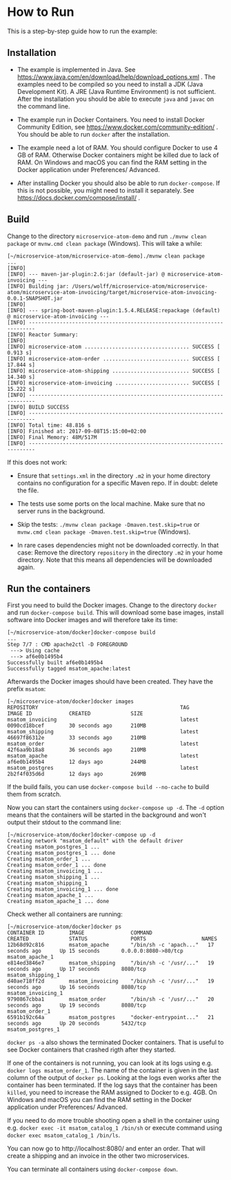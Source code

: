 # How to Run

This is a step-by-step guide how to run the example:

## Installation

* The example is implemented in Java. See
   https://www.java.com/en/download/help/download_options.xml . The
   examples need to be compiled so you need to install a JDK (Java
   Development Kit). A JRE (Java Runtime Environment) is not
   sufficient. After the installation you should be able to execute
   `java` and `javac` on the command line.

* The example run in Docker Containers. You need to install Docker
  Community Edition, see https://www.docker.com/community-edition/
  . You should be able to run `docker` after the installation.

* The example need a lot of RAM. You should configure Docker to use 4
  GB of RAM. Otherwise Docker containers might be killed due to lack
  of RAM. On Windows and macOS you can find the RAM setting in the
  Docker application under Preferences/ Advanced.
  
* After installing Docker you should also be able to run
  `docker-compose`. If this is not possible, you might need to install
  it separately. See https://docs.docker.com/compose/install/ .

## Build

Change to the directory `microservice-atom-demo` and run `./mvnw clean
package` or `mvnw.cmd clean package` (Windows). This will take a while:

```
[~/microservice-atom/microservice-atom-demo]./mvnw clean package
...
[INFO] 
[INFO] --- maven-jar-plugin:2.6:jar (default-jar) @ microservice-atom-invoicing ---
[INFO] Building jar: /Users/wolff/microservice-atom/microservice-atom/microservice-atom-invoicing/target/microservice-atom-invoicing-0.0.1-SNAPSHOT.jar
[INFO] 
[INFO] --- spring-boot-maven-plugin:1.5.4.RELEASE:repackage (default) @ microservice-atom-invoicing ---
[INFO] ------------------------------------------------------------------------
[INFO] Reactor Summary:
[INFO] 
[INFO] microservice-atom .................................. SUCCESS [  0.913 s]
[INFO] microservice-atom-order ............................ SUCCESS [ 17.844 s]
[INFO] microservice-atom-shipping ......................... SUCCESS [ 14.340 s]
[INFO] microservice-atom-invoicing ........................ SUCCESS [ 15.222 s]
[INFO] ------------------------------------------------------------------------
[INFO] BUILD SUCCESS
[INFO] ------------------------------------------------------------------------
[INFO] Total time: 48.816 s
[INFO] Finished at: 2017-09-08T15:15:00+02:00
[INFO] Final Memory: 48M/517M
[INFO] ------------------------------------------------------------------------
```

If this does not work:

* Ensure that `settings.xml` in the directory `.m2` in your home
directory contains no configuration for a specific Maven repo. If in
doubt: delete the file.

* The tests use some ports on the local machine. Make sure that no
server runs in the background.

* Skip the tests: `./mvnw clean package
  -Dmaven.test.skip=true` or `mvnw.cmd clean package
  -Dmaven.test.skip=true` (Windows).

* In rare cases dependencies might not be downloaded correctly. In
  that case: Remove the directory `repository` in the directory `.m2`
  in your home directory. Note that this means all dependencies will
  be downloaded again.

## Run the containers

First you need to build the Docker images. Change to the directory
`docker` and run `docker-compose build`. This will download some base
images, install software into Docker images and will therefore take
its time:

```
[~/microservice-atom/docker]docker-compose build 
...
Step 7/7 : CMD apache2ctl -D FOREGROUND
 ---> Using cache
 ---> af6e0b1495b4
Successfully built af6e0b1495b4
Successfully tagged msatom_apache:latest
```

Afterwards the Docker images should have been created. They have the prefix
`msatom`:

```
[~/microservice-atom/docker]docker images 
REPOSITORY                                              TAG                 IMAGE ID            CREATED             SIZE
msatom_invoicing                                        latest              0090cd18bcef        30 seconds ago      210MB
msatom_shipping                                         latest              46697f86312e        33 seconds ago      210MB
msatom_order                                            latest              42f6aa9b18a8        36 seconds ago      210MB
msatom_apache                                           latest              af6e0b1495b4        12 days ago         244MB
msatom_postgres                                         latest              2b2f4f035d6d        12 days ago         269MB
```

If the build fails, you can use `docker-compose build --no-cache` to
build them from scratch.

Now you can start the containers using `docker-compose up -d`. The
`-d` option means that the containers will be started in the
background and won't output their stdout to the command line:

```
[~/microservice-atom/docker]docker-compose up -d
Creating network "msatom_default" with the default driver
Creating msatom_postgres_1 ... 
Creating msatom_postgres_1 ... done
Creating msatom_order_1 ... 
Creating msatom_order_1 ... done
Creating msatom_invoicing_1 ... 
Creating msatom_shipping_1 ... 
Creating msatom_shipping_1
Creating msatom_invoicing_1 ... done
Creating msatom_apache_1 ... 
Creating msatom_apache_1 ... done
```

Check wether all containers are running:

```
[~/microservice-atom/docker]docker ps
CONTAINER ID        IMAGE               COMMAND                  CREATED             STATUS              PORTS                  NAMES
12b68d92c816        msatom_apache       "/bin/sh -c 'apach..."   17 seconds ago      Up 15 seconds       0.0.0.0:8080->80/tcp   msatom_apache_1
e814ed3846e7        msatom_shipping     "/bin/sh -c '/usr/..."   19 seconds ago      Up 17 seconds       8080/tcp               msatom_shipping_1
d40ae718ff2d        msatom_invoicing    "/bin/sh -c '/usr/..."   19 seconds ago      Up 16 seconds       8080/tcp               msatom_invoicing_1
9790867cbba1        msatom_order        "/bin/sh -c '/usr/..."   20 seconds ago      Up 19 seconds       8080/tcp               msatom_order_1
6591b192c64a        msatom_postgres     "docker-entrypoint..."   21 seconds ago      Up 20 seconds       5432/tcp               msatom_postgres_1
```

`docker ps -a`  also shows the terminated Docker containers. That is
useful to see Docker containers that crashed rigth after they started.

If one of the containers is not running, you can look at its logs using
e.g.  `docker logs msatom_order_1`. The name of the container is
given in the last column of the output of `docker ps`. Looking at the
logs even works after the container has been
terminated. If the log says that the container has been `killed`, you
need to increase the RAM assigned to Docker to e.g. 4GB. On Windows
and macOS you can find the RAM setting in the Docker application under
Preferences/ Advanced.
  
If you need to do more trouble shooting open a shell in the container
using e.g. `docker exec -it msatom_catalog_1 /bin/sh` or execute
command using `docker exec msatom_catalog_1 /bin/ls`.

You can now go to http://localhost:8080/ and enter an order. That will
create a shipping and an invoice in the other two microservices.

You can terminate all containers using `docker-compose down`.

